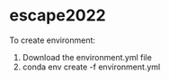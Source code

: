 # escape2022

To create environment:
1) Download the environment.yml file
2) conda env create -f environment.yml
